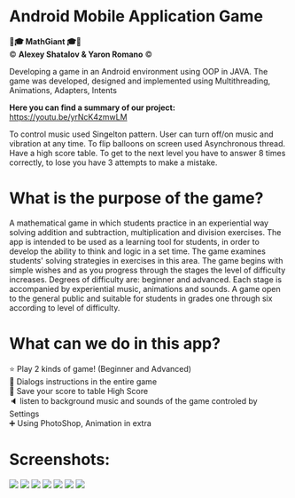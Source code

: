 <h1>Android Mobile Application Game </h1>

<b>🧠🎓  MathGiant  🎓🧠 </b>
<br>
©️ <b> Alexey Shatalov & Yaron Romano</b> ©️

<p>Developing a game in an Android environment using OOP in JAVA.
The game was developed, designed and implemented using Multithreading, Animations, Adapters, Intents</p>

<b> Here you can find a summary of our project:</b>
<br>
https://youtu.be/yrNcK4zmwLM



To control music used Singelton pattern. User can turn off/on music and vibration at any time. To flip balloons on screen used Asynchronous thread. Have a high score table. To get to the next level you have to answer 8 times correctly, to lose you have 3 attempts to make a mistake.






<h1>What is the purpose of the game?</h1>
<p>A mathematical game in which students practice in an experiential way solving addition and subtraction, multiplication and division exercises.
The app is intended to be used as a learning tool for students, in order to develop the ability to think and logic in a set time.
The game examines students' solving strategies in exercises in this area.
The game begins with simple wishes and as you progress through the stages the level of difficulty increases.
Degrees of difficulty are: beginner and advanced.
Each stage is accompanied by experiential music, animations and sounds.
A game open to the general public and suitable for students in grades one through six according to level of difficulty.</p>

<h1>What can we do in this app?</h1>
<p>
⭐ Play 2 kinds of game! (Beginner and Advanced)
  <br>
📝 Dialogs instructions in the entire game
  <br>
💾 Save your score to table High Score
  <br>
🔈 listen to background music and sounds of the game controled by Settings
  <br>
➕ Using PhotoShop, Animation in extra
</p>

<h1>Screenshots: </h1>
<img src="https://user-images.githubusercontent.com/69819945/93717935-893c3a00-fb81-11ea-87e7-37d7b8a0796d.png">
<img src="https://user-images.githubusercontent.com/69819945/93718012-04055500-fb82-11ea-9c90-67a644c2e572.png">
<img src="https://user-images.githubusercontent.com/69819945/93718025-11bada80-fb82-11ea-9605-786503135ece.png">
<img src="https://user-images.githubusercontent.com/69819945/93718027-154e6180-fb82-11ea-99d1-5e6005eaf7fa.png">
<img src="https://user-images.githubusercontent.com/69819945/93718030-18495200-fb82-11ea-98ed-7fb7ae7deb65.png">
<img src="https://user-images.githubusercontent.com/69819945/93718032-1aabac00-fb82-11ea-916f-ccbd1a2c2728.png">
<img src="https://user-images.githubusercontent.com/69819945/93718033-1c756f80-fb82-11ea-94aa-69963214823a.png">

